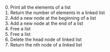 0. Print all the elements of a list
1. Return the number of elements in a linked list
2. Add a new node at the beginning of a list
3. Add a new node at the end of a list
4. Free a list
5. Free a list
6. Delete the head node of linked list
7. Return the nth node of a linked list
